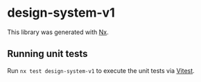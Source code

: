 # design-system-v1

This library was generated with [Nx](https://nx.dev).

## Running unit tests

Run `nx test design-system-v1` to execute the unit tests via [Vitest](https://vitest.dev/).
